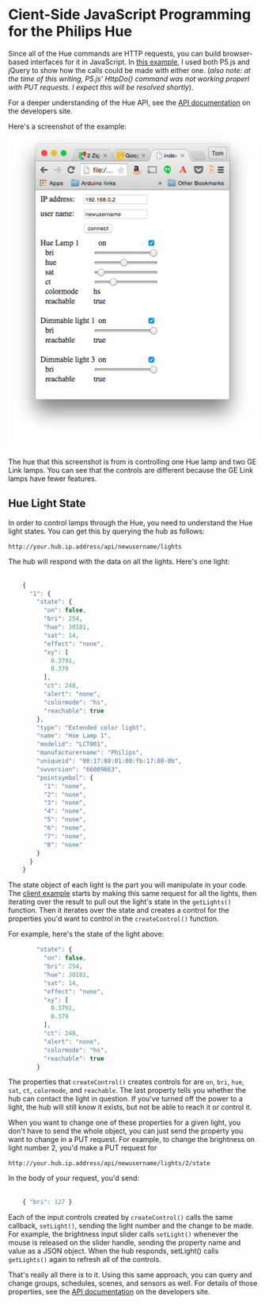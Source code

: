 # Cient-Side JavaScript Programming for the Philips Hue

Since all of the Hue commands are HTTP requests, you can build browser-based interfaces for it in JavaScript. In [this example](client-example/), I used both P5.js and jQuery to show how the calls could be made with either one. (_also note: at the time of this writing, P5.js' HttpDo() command was not working properl with PUT requests. I expect this will be resolved shortly_). 

For a deeper understanding of the Hue API, see the [API documentation](http://www.developers.meethue.com/philips-hue-api) on the developers site. 

Here's a screenshot of the example:

![The Hue client example](images/client-example.png)

The hue that this screenshot is from is controlling one Hue lamp and two GE Link lamps. You can see that the controls are different because the GE Link lamps have fewer features.

## Hue Light State

In order to control lamps through the Hue, you need to understand the Hue light states. You can get this by querying the hub as follows:

    http://your.hub.ip.address/api/newusername/lights
    
The hub will respond with the data on all the lights. Here's one light:

```js

    {
      "1": {
        "state": {
          "on": false,
          "bri": 254,
          "hue": 30181,
          "sat": 14,
          "effect": "none",
          "xy": [
            0.3791,
            0.379
          ],
          "ct": 248,
          "alert": "none",
          "colormode": "hs",
          "reachable": true
        },
        "type": "Extended color light",
        "name": "Hue Lamp 1",
        "modelid": "LCT001",
        "manufacturername": "Philips",
        "uniqueid": "00:17:88:01:00:fb:17:88-0b",
        "swversion": "66009663",
        "pointsymbol": {
          "1": "none",
          "2": "none",
          "3": "none",
          "4": "none",
          "5": "none",
          "6": "none",
          "7": "none",
          "8": "none"
        }
      }
    }

```

The state object of each light is the part you will manipulate in your code. The [client example](client-example/client-control.js) starts by making this same request for all the lights, then iterating over the result to pull out the light's state in the `getLights()` function. Then it iterates over the state and creates a control for the properties you'd want to control in the `createControl()` function. 

For example, here's the state of the light above:

```js
        "state": {
          "on": false,
          "bri": 254,
          "hue": 30181,
          "sat": 14,
          "effect": "none",
          "xy": [
            0.3791,
            0.379
          ],
          "ct": 248,
          "alert": "none",
          "colormode": "hs",
          "reachable": true
        }

```

The properties that `createControl()` creates controls for are `on`, `bri`, `hue`, `sat`, `ct`, `colormode`, and `reachable`. The last property tells you whether the hub can contact the light in question. If you've turned off the power to a light, the hub will still know it exists, but not be able to reach it or control it. 

When you want to change one of these properties for a given light, you don't have to send the whole object, you can just send the property you want to change in a PUT request. For example, to change the brightness on light number 2, you'd make a PUT request for 

    http://your.hub.ip.address/api/newusername/lights/2/state
    
In the body of your request, you'd send:

```js

    { "bri": 127 }

```

Each of the input controls created by `createControl()` calls the same callback, `setLight()`, sending the light number and the change to be made. For example, the brightness input slider calls `setLight()` whenever the mouse is released on the slider handle, sending the property name and value as a JSON object. When the hub responds, setLight() calls `getLights()` again to refresh all of the controls.  

That's really all there is to it. Using this same approach, you can query and change groups, schedules, scenes, and sensors as well. For details of those properties, see the [API documentation](http://www.developers.meethue.com/philips-hue-api) on the developers site. 